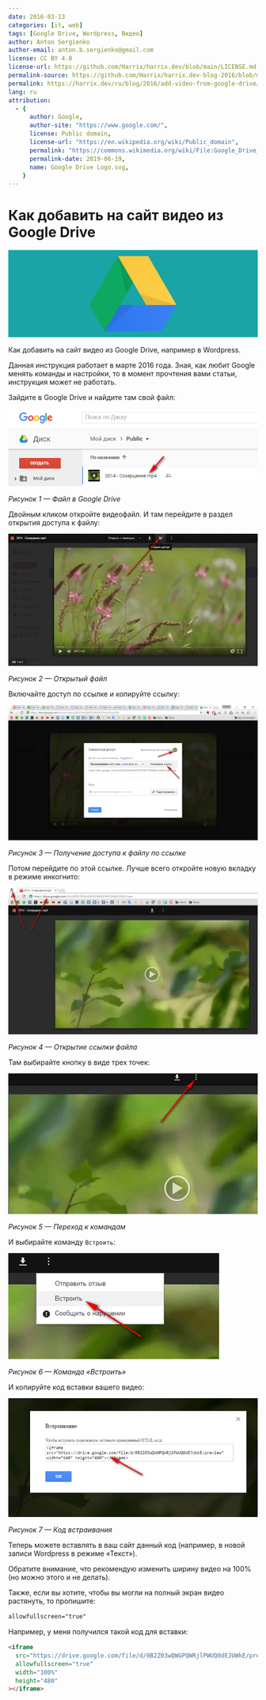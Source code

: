 ```yaml
---
date: 2016-03-13
categories: [it, web]
tags: [Google Drive, Wordpress, Видео]
author: Anton Sergienko
author-email: anton.b.sergienko@gmail.com
license: CC BY 4.0
license-url: https://github.com/Harrix/harrix.dev/blob/main/LICENSE.md
permalink-source: https://github.com/Harrix/harrix.dev-blog-2016/blob/main/add-video-from-google-drive/add-video-from-google-drive.md
permalink: https://harrix.dev/ru/blog/2016/add-video-from-google-drive/
lang: ru
attribution:
  - {
      author: Google,
      author-site: "https://www.google.com/",
      license: Public domain,
      license-url: "https://en.wikipedia.org/wiki/Public_domain",
      permalink: "https://commons.wikimedia.org/wiki/File:Google_Drive_Logo.svg",
      permalink-date: 2019-06-19,
      name: Google Drive Logo.svg,
    }
---
```


# Как добавить на сайт видео из Google Drive

![Featured image](featured-image.svg)

Как добавить на сайт видео из Google Drive, например в Wordpress.

Данная инструкция работает в марте 2016 года. Зная, как любит Google менять команды и настройки, то в момент прочтения вами статьи, инструкция может не работать.

Зайдите в Google Drive и найдите там свой файл:

![Файл в Google Drive](img/google-drive_01.png)

_Рисунок 1 — Файл в Google Drive_

Двойным кликом откройте видеофайл. И там перейдите в раздел открытия доступа к файлу:

![Открытый файл](img/google-drive_02.png)

_Рисунок 2 — Открытый файл_

Включайте доступ по ссылке и копируйте ссылку:

![Получение доступа к файлу по ссылке](img/google-drive_03.png)

_Рисунок 3 — Получение доступа к файлу по ссылке_

Потом перейдите по этой ссылке. Лучше всего откройте новую вкладку в режиме инкогнито:

![Открытие ссылки файла](img/google-drive_04.png)

_Рисунок 4 — Открытие ссылки файла_

Там выбирайте кнопку в виде трех точек:

![Переход к командам](img/google-drive_05.png)

_Рисунок 5 — Переход к командам_

И выбирайте команду `Встроить`:

![Команда «Встроить»](img/google-drive_06.png)

_Рисунок 6 — Команда «Встроить»_

И копируйте код вставки вашего видео:

![Код встраивания](img/google-drive_07.png)

_Рисунок 7 — Код встраивания_

Теперь можете вставлять в ваш сайт данный код (например, в новой записи Wordpress в режиме «Текст»).

Обратите внимание, что рекомендую изменить ширину видео на 100% (но можно этого и не делать).

Также, если вы хотите, чтобы вы могли на полный экран видео растянуть, то пропишите:

```html
allowfullscreen="true"
```

Например, у меня получился такой код для вставки:

```html
<iframe
  src="https://drive.google.com/file/d/0B2Z03wQWGPQWRjlPWUQ0dEJUWkE/preview"
  allowfullscreen="true"
  width="100%"
  height="480"
></iframe>
```
